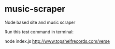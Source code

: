 # music-scraper
Node based site and music scraper

Run this test command in terminal:

node index.js http://www.topshelfrecords.com/verse